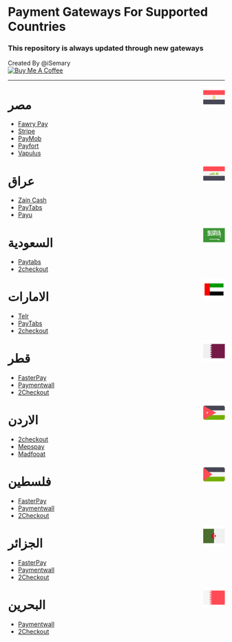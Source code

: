 # Payment Gateways For Supported Countries

### This repository is always updated through new gateways
Created By @iSemary
<br>
<a href="https://www.buymeacoffee.com/iSemary" target="_blank"><img src="https://cdn.buymeacoffee.com/buttons/default-orange.png" alt="Buy Me A Coffee" height="41" width="174"></a>

<hr>

<img src="assets/002-egypt.png" align="right" width="50px" />

# مصر 

- [Fawry Pay](https://fawry.com/fawrypaymerchant/)
- [Stripe](https://stripe.com/)
- [PayMob](https://paymob.com/en)
- [Payfort](https://paymentservices.amazon.com/)
- [Vapulus](https://vapulus.com/business/)

<img src="assets/004-iraq.png" align="right" width="50px" />

# عراق

- [Zain Cash](https://www.zaincash.iq/business/payment-gateway-faq)
- [PayTabs](https://site.paytabs.com/en)
- [Payu](https://payu.in/)

<img src="assets/001-saudi-arabia.png" align="right" width="50px" />

# السعودية

- [Paytabs](https://site.paytabs.com/en)
- [2checkout](https://www.2checkout.com/)

<img src="assets/003-united-arab-emirates.png" align="right" width="50px" />

# الامارات

- [Telr](https://telr.com/)
- [PayTabs](https://site.paytabs.com/en)
- [2checkout](https://www.2checkout.com/)

<img src="assets/006-qatar.png" align="right" width="50px" />

# قطر

- [FasterPay](https://www.fasterpay.com/)
- [Paymentwall](https://www.paymentwall.com/en)
- [2Checkout](https://www.2checkout.com/)

<img src="assets/007-jordan.png" align="right" width="50px" />

# الاردن

- [2checkout](https://www.2checkout.com/)
- [Mepspay](https://mepspay.com/)
- [Madfooat]()

<img src="assets/005-palestine.png" align="right" width="50px" />

# فلسطين

- [FasterPay](https://www.fasterpay.com/)
- [Paymentwall](https://www.paymentwall.com/en)
- [2Checkout](https://www.2checkout.com/)

<img src="assets/008-algeria.png" align="right" width="50px" />

# الجزائر

- [FasterPay](https://www.fasterpay.com/)
- [Paymentwall](https://www.paymentwall.com/en)
- [2Checkout](https://www.2checkout.com/)

<img src="assets/009-bahrain.png" align="right" width="50px" />

# البحرين

- [Paymentwall](https://www.paymentwall.com/en)
- [2Checkout](https://www.2checkout.com/)
